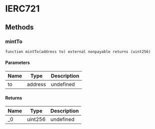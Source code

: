 # IERC721









## Methods

### mintTo

```solidity
function mintTo(address to) external nonpayable returns (uint256)
```





#### Parameters

| Name | Type | Description |
|---|---|---|
| to | address | undefined

#### Returns

| Name | Type | Description |
|---|---|---|
| _0 | uint256 | undefined




